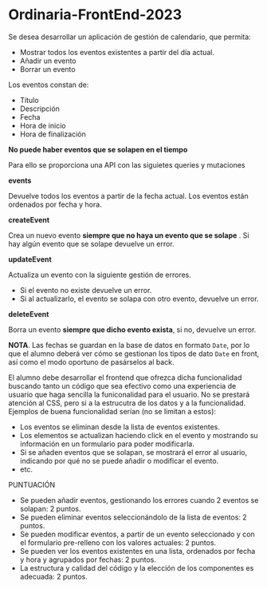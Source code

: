 # Ordinaria-FrontEnd-2023

Se desea desarrollar un aplicación de gestión de calendario, que permita:

- Mostrar todos los eventos existentes a partir del día actual.
- Añadir un evento
- Borrar un evento

Los eventos constan de:

- Título
- Descripción
- Fecha
- Hora de inicio
- Hora de finalización

**No puede haber eventos que se solapen en el tiempo**

Para ello se proporciona una API con las siguietes queries y mutaciones

**events**

Devuelve todos los eventos a partir de la fecha actual. Los eventos están ordenados por fecha y hora.

**createEvent**

Crea un nuevo evento **siempre que no haya un evento que se solape** . Si hay algún evento que se solape devuelve un error.

**updateEvent**

Actualiza un evento con la siguiente gestión de errores.

- Si el evento no existe devuelve un error.
- Si al actualizarlo, el evento se solapa con otro evento, devuelve un error.

**deleteEvent**

Borra un evento **siempre que dicho evento exista**, si no, devuelve un error.

**NOTA**. Las fechas se guardan en la base de datos en formato `Date`, por lo que el alumno deberá ver cómo se gestionan los tipos de dato `Date` en front, así como el modo oportuno de pasárselos al back.

El alumno debe desarrollar el frontend que ofrezca dicha funcionalidad buscando tanto un código que sea efectivo como una experiencia de usuario que haga sencilla la funiconalidad para el usuario. No se prestará atención al CSS, pero si a la estrucutra de los datos y a la funcionalidad. Ejemplos de buena funcionalidad serían (no se limitan a estos):

- Los eventos se eliminan desde la lista de eventos existentes.
- Los elementos se actualizan haciendo click en el evento y mostrando su información en un formulario para poder modificarla.
- Si se añaden eventos que se solapan, se mostrará el error al usuario, indicando por qué no se puede añadir o modificar el evento.
- etc.

PUNTUACIÓN

- Se pueden añadir eventos, gestionando los errores cuando 2 eventos se solapan: 2 puntos.
- Se pueden eliminar eventos seleccionándolo de la lista de eventos: 2 puntos.
- Se pueden modificar eventos, a partir de un evento seleccionado y con el formulario pre-relleno con los valores actuales: 2 puntos.
- Se pueden ver los eventos existentes en una lista, ordenados por fecha y hora y agrupados por fechas: 2 puntos.
- La estructura y calidad del código y la elección de los componentes es adecuada: 2 puntos.
